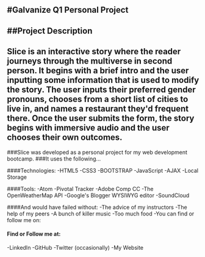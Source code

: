 #Galvanize Q1 Personal Project
-----
##Project Description
-----
Slice is an interactive story where the reader journeys through the multiverse in second person.
It begins with a brief intro and the user inputting some information that is used to modify the story.
The user inputs their preferred gender pronouns, chooses from a short list of cities to live in, and names a restaurant they'd frequent there.
Once the user submits the form, the story begins with immersive audio and the user chooses their own outcomes.
-----
###Slice was developed as a personal project for my web development bootcamp.
###It uses the following...

####Technologies:
-HTML5
-CSS3
-BOOTSTRAP
-JavaScript
-AJAX
-Local Storage

####Tools:
-Atom
-Pivotal Tracker
-Adobe Comp CC
-The OpenWeatherMap API
-Google's Blogger WYSIWYG editor
-SoundCloud

####And would have failed without:
-The advice of my instructors
-The help of my peers
-A bunch of killer music
-Too much food
-You can find or follow me on:

#### Find or Follow me at:
-LinkedIn
-GitHub
-Twitter (occasionally)
-My Website
